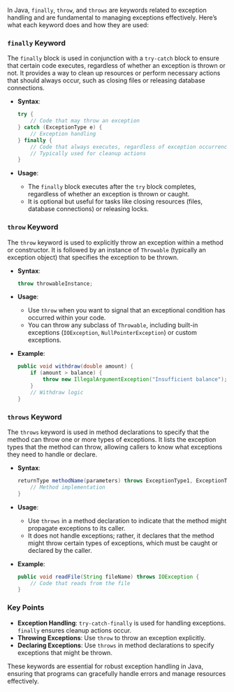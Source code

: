 In Java, `finally`, `throw`, and `throws` are keywords related to exception handling and are fundamental to managing exceptions effectively. Here’s what each keyword does and how they are used:

### `finally` Keyword

The `finally` block is used in conjunction with a `try-catch` block to ensure that certain code executes, regardless of whether an exception is thrown or not. It provides a way to clean up resources or perform necessary actions that should always occur, such as closing files or releasing database connections.

- **Syntax**:

  ```java
  try {
      // Code that may throw an exception
  } catch (ExceptionType e) {
      // Exception handling
  } finally {
      // Code that always executes, regardless of exception occurrence
      // Typically used for cleanup actions
  }
  ```

- **Usage**:
  - The `finally` block executes after the `try` block completes, regardless of whether an exception is thrown or caught.
  - It is optional but useful for tasks like closing resources (files, database connections) or releasing locks.

### `throw` Keyword

The `throw` keyword is used to explicitly throw an exception within a method or constructor. It is followed by an instance of `Throwable` (typically an exception object) that specifies the exception to be thrown.

- **Syntax**:

  ```java
  throw throwableInstance;
  ```

- **Usage**:

  - Use `throw` when you want to signal that an exceptional condition has occurred within your code.
  - You can throw any subclass of `Throwable`, including built-in exceptions (`IOException`, `NullPointerException`) or custom exceptions.

- **Example**:
  ```java
  public void withdraw(double amount) {
      if (amount > balance) {
          throw new IllegalArgumentException("Insufficient balance");
      }
      // Withdraw logic
  }
  ```

### `throws` Keyword

The `throws` keyword is used in method declarations to specify that the method can throw one or more types of exceptions. It lists the exception types that the method can throw, allowing callers to know what exceptions they need to handle or declare.

- **Syntax**:

  ```java
  returnType methodName(parameters) throws ExceptionType1, ExceptionType2, ... {
      // Method implementation
  }
  ```

- **Usage**:

  - Use `throws` in a method declaration to indicate that the method might propagate exceptions to its caller.
  - It does not handle exceptions; rather, it declares that the method might throw certain types of exceptions, which must be caught or declared by the caller.

- **Example**:
  ```java
  public void readFile(String fileName) throws IOException {
      // Code that reads from the file
  }
  ```

### Key Points

- **Exception Handling**: `try-catch-finally` is used for handling exceptions. `finally` ensures cleanup actions occur.
- **Throwing Exceptions**: Use `throw` to throw an exception explicitly.
- **Declaring Exceptions**: Use `throws` in method declarations to specify exceptions that might be thrown.

These keywords are essential for robust exception handling in Java, ensuring that programs can gracefully handle errors and manage resources effectively.
